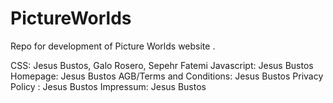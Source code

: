 # PictureWorlds
Repo for development of Picture Worlds website . 

CSS: Jesus Bustos, Galo Rosero, Sepehr Fatemi
Javascript: Jesus Bustos 
Homepage: Jesus Bustos
AGB/Terms and Conditions: Jesus Bustos
Privacy Policy : Jesus Bustos
Impressum: Jesus Bustos
